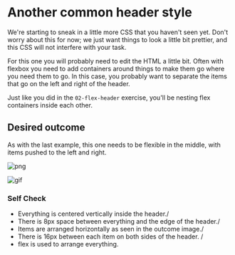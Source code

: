 # Another common header style

We're starting to sneak in a little more CSS that you haven't seen yet. Don't worry about this for now; we just want things to look a little bit prettier, and this CSS will not interfere with your task.

For this one you will probably need to edit the HTML a little bit. Often with flexbox you need to add containers around things to make them go where you need them to go. In this case, you probably want to separate the items that go on the left and right of the header.

Just like you did in the `02-flex-header` exercise, you'll be nesting flex containers inside each other.

## Desired outcome
As with the last example, this one needs to be flexible in the middle, with items pushed to the left and right. 

![png](./desired-outcome.png)

![gif](./desired-outcome.gif)

### Self Check
- Everything is centered vertically inside the header./
- There is 8px space between everything and the edge of the header./
- Items are arranged horizontally as seen in the outcome image./
- There is 16px between each item on both sides of the header. /
- flex is used to arrange everything.
